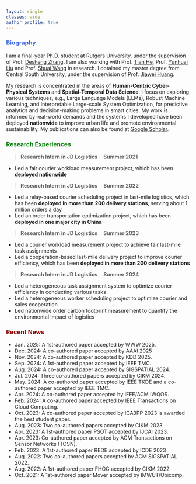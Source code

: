 ```yaml
---
layout: single
classes: wide
author_profile: true
---
```


[//]: # (<span lang="zh-cn">)

[//]: # (            <font size="5" face="Times New Roman"><b>Wen jun </b>)

[//]: # (            </font><font size="4" face="华文行楷">文俊</font><b>)

[//]: # (<font size="4" face="Times New Roman">&nbsp;&nbsp;)

[//]: # (            </font><font size="4" face="Times New Roman">&nbsp;&nbsp;&nbsp;&nbsp;)

[//]: # (<br></font></b></span>)

[//]: # (**Biography**)
### <span style="color:royalBlue;font-weight:bold">Biography</span>

I am a final-year Ph.D. student at Rutgers University, under the supervision of Prof. [Desheng Zhang](https://www.cs.rutgers.edu/~dz220/). I am also working with Prof. [Tian He](https://scholar.google.com/citations?user=hc1m_BQAAAAJ&hl=en&oi=ao), Prof. [Yunhuai Liu](http://www.yunhuai.net/Yunhuai.htm) and Prof. [Shuai Wang](https://cse.seu.edu.cn/2019/0107/c23024a257643/page.htm) in research. I obtained my master degree from Central South University, under the supervision of Prof. [Jiawei Huang](https://faculty.csu.edu.cn/jiaweihuang/zh_CN/index/27174/list/index.htm).


My research is concentrated in the areas of **Human-Centric Cyber-Physical Systems** and **Spatial-Temporal Data Science**.
I focus on exploring various techniques, e.g., Large Language Models (LLMs), Robust Machine Learning, and Interpretable Large-scale System Optimization, for predictive analytics and decision-making problems in smart cities.
My work is informed by real-world demands and the systems I developed have been deployed **nationwide** to improve urban life and promote environmental sustainability.
My publications can also be found at [Google Scholar](https://scholar.google.com/citations?user=_LMyrNQAAAAJ&hl=en). 

[//]: # (**Industry Experiences** )
### <span style="color:green;font-weight:bold">Research Experiences</span>

> **Research Intern in JD Logistics    &nbsp;&nbsp;&nbsp;       Summer 2021**
 * Led a fair courier workload measurement project, which has been **deployed nationwide**
 
> **Research Intern in JD Logistics    &nbsp;&nbsp;&nbsp;       Summer 2022**
 * Led a relay-based courier scheduling project in last-mile logistics, which has been **deployed in more than 200 delivery stations**, serving about 1 million orders a day
 * Led an order transportation optimization project, which has been **deployed in one major city in China**

> **Research Intern in JD Logistics    &nbsp;&nbsp;&nbsp;       Summer 2023**
 * Led a courier workload measurement project to achieve fair last-mile task assignments
 * Led a cooperation-based last-mile delivery project to improve courier efficiency, which has been **deployed in more than 200 delivery stations**

> **Research Intern in JD Logistics    &nbsp;&nbsp;&nbsp;       Summer 2024**
 * Led a heterogeneous task assignment system to optimize courier efficiency in conducting various tasks
 * Led a heterogeneous worker scheduling project to optimize courier and sales cooperation
 * Led nationwide order carbon footprint measurement to quantify the environmental impact of logistics


### <span style="color:DarkRed;font-weight:bold">Recent News</span>

[//]: # (**Recent News**)
* Jan. 2025: A 1st-authored paper accepted by WWW 2025.
* Dec. 2024: A co-authored paper accepted by AAAI 2025
* Nov. 2024: A co-authored paper accepted by KDD 2025.
* Sep. 2024: A 1st-authored paper accepted by IEEE TMC.
* Aug. 2024: A co-authored paper accepted by SIGSPATIAL 2024. 
* Jul. 2024: Three co-authored papers accepted by CIKM 2024. 
* May. 2024: A co-authored paper accepted by IEEE TKDE and a co-authored paper accepted by IEEE TMC.
* Apr. 2024: A co-authored paper accepted by IEEE/ACM IWQOS. 
* Feb. 2024: A co-authored paper accepted by IEEE Transactions on Cloud Computing.
* Oct. 2023: A co-authored paper accepted by ICA3PP 2023 is awarded the best student paper.
* Aug. 2023: Two co-authored papers accepted by CIKM 2023.
* Apr. 2023: A 1st-authored paper PSOT accepted by IJCAI 2023.
* Apr. 2023: Co-authored paper accepted by ACM Transactions on Sensor Networks (TOSN).
* Feb. 2023: A 1st-authored paper REDE accepted by ICDE 2023
* Aug. 2022: Two co-authored papers accepted by ACM SIGSPATIAL 2022.
* Aug. 2022: A 1st-authored paper FHOG accepted by CIKM 2022
* Oct. 2021: A 1st-authored paper Mover accepted by IMWUT/Ubicomp.




